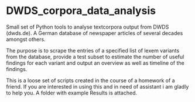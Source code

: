 # DWDS_corpora_data_analysis
Small set of Python tools to analyse textcorpora output from DWDS (dwds.de). A German database of newspaper articles of several decades amongst others.

The purpose is to scrape the entries of a specified list of lexem variants from the database, provide a test subset to estimate the number of useful findings for each variant and output an overview as well as timeline of the findings. 

This is a loose set of scripts created in the course of a homework of a friend. If you are interested in using this and in need of assistant i am gladly to help you. A folder with example Results is attached. 
